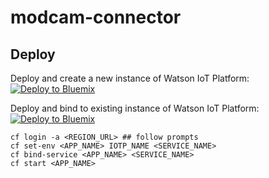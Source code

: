 # modcam-connector

## Deploy

Deploy and create a new instance of Watson IoT Platform:
[![Deploy to Bluemix](https://bluemix.net/deploy/button.png)](https://new-console.ng.bluemix.net/devops/setup/deploy/?repository=https://github.com/modcamab/toolchain-connector&branch=deploy-existing-iotp)

Deploy and bind to existing instance of Watson IoT Platform:
[![Deploy to Bluemix](https://bluemix.net/deploy/button.png)](https://new-console.ng.bluemix.net/devops/setup/deploy/?repository=https://github.com/modcamab/toolchain-connector&branch=deploy-new-iotp)
```
cf login -a <REGION_URL> ## follow prompts
cf set-env <APP_NAME> IOTP_NAME <SERVICE_NAME>
cf bind-service <APP_NAME> <SERVICE_NAME>
cf start <APP_NAME>
```
